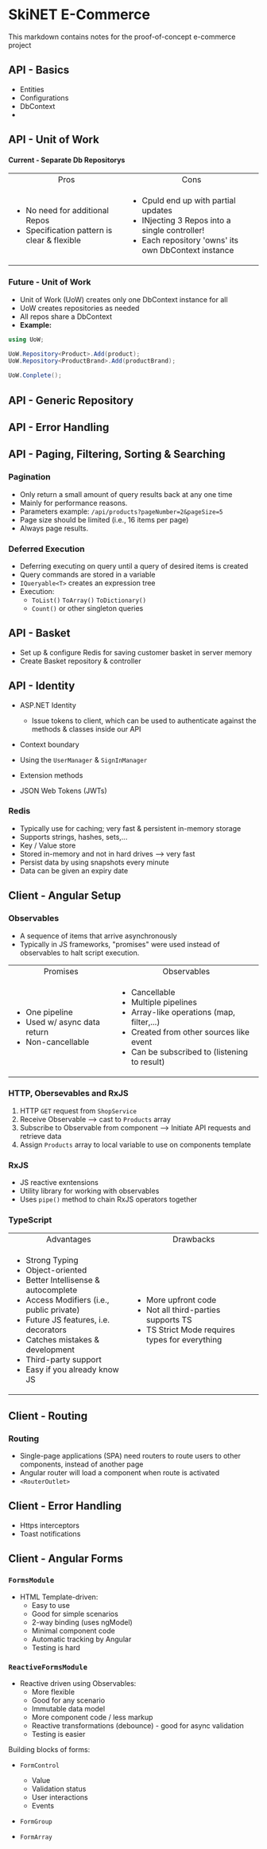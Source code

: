 # SkiNET E-Commerce
This markdown contains notes for the proof-of-concept e-commerce project

## API - Basics
* Entities
* Configurations
* DbContext
* 

## API - Unit of Work

#### Current - Separate Db Repositorys
<table>
  <tr style="text-align: center;">
    <td>Pros</td>
    <td>Cons</td>
  </tr>
  <tr>
    <td>
      <ul>
        <li>No need for additional Repos</li>
        <li>Specification pattern is clear & flexible</li>
      </ul>
    </td>
    <td>
      <ul>
        <li>Cpuld end up with partial updates</li>
        <li>INjecting 3 Repos into a single controller!</li>
        <li>Each repository 'owns' its own DbContext instance</li>
      </ul>
    </td>
  </tr>
</table>

### Future - Unit of Work
* Unit of Work (UoW) creates only one DbContext instance for all
* UoW creates repositories as needed
* All repos share a DbContext
* **Example:**
```csharp
using UoW;

UoW.Repository<Product>.Add(product);
UoW.Repository<ProductBrand>.Add(productBrand);

UoW.Conplete();
```


## API - Generic Repository


## API - Error Handling


## API - Paging, Filtering, Sorting & Searching
### Pagination
* Only return a small amount of query results back at any one time
* Mainly for performance reasons.
* Parameters example: `/api/products?pageNumber=2&pageSize=5`
* Page size should be limited (i.e., 16 items per page)
* Always page results.

### Deferred Execution
* Deferring executing on query until a query of desired items is created
* Query commands are stored in a variable
* `IQueryable<T>` creates an expression tree
* Execution:
  * `ToList()` `ToArray()` `ToDictionary()`
  * `Count()` or other singleton queries


## API - Basket
* Set up & configure Redis for saving customer basket in server memory
* Create Basket repository & controller

## API - Identity
* ASP.NET Identity
  * Issue tokens to client, which can be used to authenticate against the methods & classes inside our API

* Context boundary
* Using the `UserManager` & `SignInManager`
* Extension methods
* JSON Web Tokens (JWTs)


### Redis
* Typically use for caching; very fast & persistent in-memory storage
* Supports strings, hashes, sets,...
* Key / Value store
* Stored in-memory and not in hard drives --> very fast
* Persist data by using snapshots every minute
* Data can be given an expiry date


## Client - Angular Setup

### Observables
* A sequence of items that arrive asynchronously
* Typically in JS frameworks, "promises" were used instead of observables to halt script execution.

<table>
  <tr style="text-align: center;">
    <td>Promises</td>
    <td>Observables</td>
  </tr>
  <tr>
    <td>
      <ul>
        <li>One pipeline</li>
        <li>Used w/ async data return</li>
        <li>Non-cancellable</li>
      </ul>
    </td>
    <td>
      <ul>
        <li>Cancellable</li>
        <li>Multiple pipelines</li>
        <li>Array-like operations (map, filter,...)</li>
        <li>Created from other sources like event</li>
        <li>Can be subscribed to (listening to result)</li>
      </ul>
    </td>
  </tr>
</table>

### HTTP, Obersevables and RxJS
1. HTTP `GET` request from `ShopService`
2. Receive Observable --> cast to `Products` array
3. Subscribe to Observable from component --> Initiate API requests and retrieve data
4. Assign `Products` array to local variable to use on components template

### RxJS
* JS reactive exntensions
* Utility library for working with observables
* Uses `pipe()` method to chain RxJS operators together

### TypeScript

<table>
  <tr style="text-align: center;">
    <td>Advantages</td>
    <td>Drawbacks</td>
  </tr>
  <tr>
    <td>
      <ul>
        <li>Strong Typing</li>
        <li>Object-oriented</li>
        <li>Better Intellisense & autocomplete</li>
        <li>Access Modifiers (i.e., public private)</li>
        <li>Future JS features, i.e. decorators</li>
        <li>Catches mistakes & development</li>
        <li>Third-party support</li>
        <li>Easy if you already know JS</li>
      </ul>
    </td>
    <td>
      <ul>
        <li>More upfront code</li>
        <li>Not all third-parties supports TS</li>
        <li>TS Strict Mode requires types for everything</li>
      </ul>
    </td>
  </tr>
</table>


## Client - Routing

### Routing
* Single-page applications (SPA) need routers to route users to other components, instead of another page
* Angular router will load a component when route is activated
* `<RouterOutlet>`


## Client - Error Handling
* Https interceptors
* Toast notifications

## Client - Angular Forms

### `FormsModule`
* HTML Template-driven:
  * Easy to use
  * Good for simple scenarios
  * 2-way binding (uses ngModel)
  * Minimal component code
  * Automatic tracking by Angular
  * Testing is hard

### `ReactiveFormsModule`
* Reactive driven using Observables:
  * More flexible
  * Good for any scenario
  * Immutable data model
  * More component code / less markup
  * Reactive transformations (debounce) - good for async validation
  * Testing is easier

Building blocks of forms: 
* `FormControl` 
  * Value
  * Validation status
  * User interactions
  * Events

* `FormGroup` 
* `FormArray`